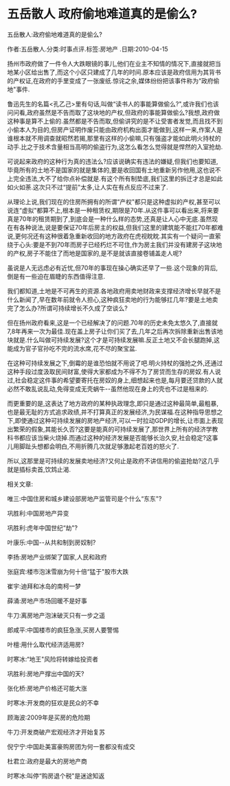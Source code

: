 # 五岳散人  政府偷地难道真的是偷么?

五岳散人:政府偷地难道真的是偷么?

作者:五岳散人.分类:时事点评.标签:房地产 .日期:2010-04-15

扬州市政府做了一件令人大跌眼镜的事儿,他们在业主不知情的情况下,直接就把当地某小区给出售了,而这个小区只建成了几年的时间.原本应该是政府信用为其背书的产权证,在政府的手里变成了一张废纸.惊诧之余,媒体纷纷把该事件称为“政府偷地"事件.

鲁迅先生的名篇<孔乙己>里有句话,叫做“读书人的事能算做偷么?",或许我们也该问问看,政府虽然是不告而取了这块地的产权,但政府的事能算做偷么?我想,政府做这种事是算不上偷的.虽然都是不告而取,但偷讲究的是不让受害者发觉,而且找不到小偷本人为目的,但房产证明作废只能由政府机构出面才能做到,这样一来,作案人是谁根本就不用调查就昭然若揭,那里有这样的小偷嘛,只有强盗才能如此明火持杖的动手.比之于技术含量相当高明的偷盗行为,这怎么看怎么觉得就是悍然的入室抢劫.

可说起来政府的这种行为真的违法么?应该说确实有违法的嫌疑,但我们也要知道,毕竟所有的土地不是国家的就是集体的,要是收回国有土地重新另作他用,这也说不上完全违法,大不了给你点补偿就是.有这个所有制垫底,我们这里的拆迁才总是如此如火如荼.这次只不过“提前"太多,让人实在有点反应不过来了.

从理论上说,我们现在的住房所拥有的所谓“产权"都只是这种虚拟的产权,甚至可以说连“虚拟"都算不上,根本是一种租赁权,期限是70年.从这件事可以看出来,将来要真是70年的租赁期到了,到底会是一种什么样的态势,还真是让人心中无底.虽然现在有各种说法,说是要保证70年后房主的权益,但我们这里的建筑能不能扛70年都难说,更何况还有这种很着急重新收回的地方政府在虎视眈眈.其实有一个疑问一直萦绕于心头:要是不到70年而房子已经朽烂不可住,作为房主我们并没有建房子这块地的产权,房子不能住了而地是国家的,是不是就该直接卷铺盖走人呢?

虽说是人无远虑必有近忧,但70年的事现在操心确实还早了一些.这个现象的背后,倒是有一些迫在眉睫的东西值得注意.

我们都知道,土地是不可再生的资源.各地政府用卖地财政来支撑经济增长早就不是什么新闻了,早在数年前就令人担心,这种疯狂卖地的行为能够扛几年?要是土地卖完了怎么办?所谓可持续增长不久成了空谈么?

但在扬州政府看来,这是一个已经解决了的问题.70年的历史未免太悠久了,直接就7,8年再来一次为最佳.现在盖上房子让你们买了去,几年之后再次拆除重新出售该地块就是.什么叫做可持续发展?这个才是可持续发展嘛.反正土地又不会长腿跑掉,这能成为官子官孙吃不完的流水席,花不尽的聚宝盆.

在这种可持续发展之下,倒霉的是谁恐怕就不用说了吧.明火持杖的强抢之外,还通过这种手段过度汲取民间财富,使得大家都成为不得不为了房贷而生存的房奴.有人说过,社会稳定这件事的希望要寄托在房奴的身上,细想起来也是,每月要还贷款的人就必然不敢乱说乱动,免得变成无壳蜗牛--虽然他现在身上的壳也不过是租来的.

而更重要的是,这表达了地方政府的某种执政理念,即只是通过这种最简单,最粗暴,也是最无耻的方式追求政绩,并不打算真正的发展经济,为民谋福.在这种指导思想之下,即使通过这种可持续发展的房地产经济,可以一时拉动GDP的增长,让市面上表现出繁荣的假象,其能长久否?这要是能真的可持续发展了,那世界上所有的经济学教科书都应该当柴火烧掉.而通过这种的经济发展是否能够长治久安,社会稳定?这事儿用脚趾头想都会明白,不用折腾几次就足够激起老百姓的怒火了.

所以,这那里是可持续的发展卖地经济?又何止是政府不讲信用的偷盗抢劫?这几乎就是插标卖首,饮鸩止渴.



相关文章:

唯三:中国住房和城乡建设部房地产监管司是个什么“东东"?

巩胜利:中国房地产异变

巩胜利:虎年中国世纪“劫"?

叶康乐:中国--从共和制到房奴制?

李扬:房地产业绑架了国家,人民和政府

张庭宾:楼市泡沫雪崩为何十倍“猛于"股市大跌

崔宇:迪拜和冰岛的南柯一梦

薛涌:房地产市场回暖不是好事

牛刀:离房地产泡沫破灭只有一步之遥

郎咸平:中国楼市的疯狂急涨,买房人要警惕

叶檀:用什么取代经济适用房?

时寒冰:“地王"风险将转嫁给投资者

巩胜利:房地产撑出中国的天?

张化桥:房地产价格还可能大涨

时寒冰:开发商的狂欢是民众的不幸

顾海波:2009年是买房的危险期

牛刀:开发商破产宏观经济才开始复苏

倪宁宁:中国赴美富豪购房团为何一套都没有成交

杜君立:政府是最大的房地产商

时寒冰:叫停“购房退个税"是迷途知返